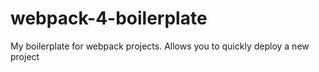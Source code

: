 # webpack-4-boilerplate
My boilerplate for webpack projects. Allows you to quickly deploy a new project
